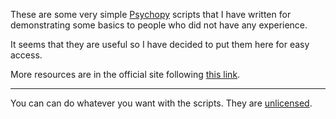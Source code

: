 These are some very simple [Psychopy](http://www.psychopy.org/) scripts that I have written for demonstrating some basics to people who did not have any experience.

It seems that they are useful so I have decided to put them here for easy access.

More resources are in the official site following [this link](http://www.psychopy.org/resources/resources.html).

___

You can can do whatever you want with the scripts. They are [unlicensed](LICENSE).
